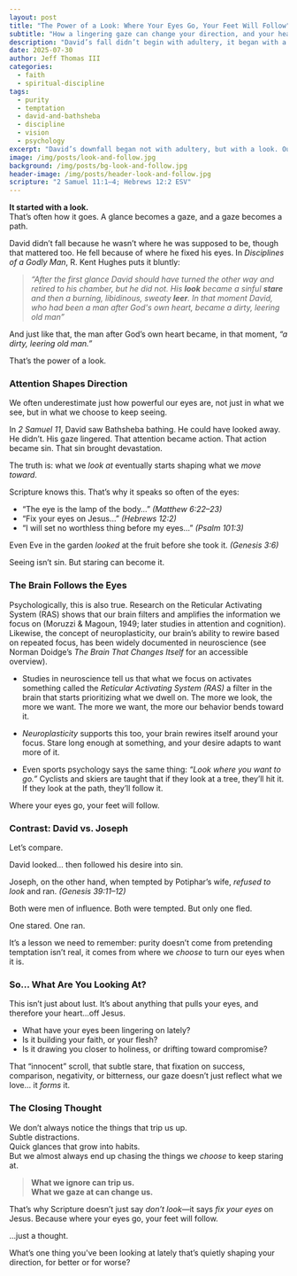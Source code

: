 ```yaml
---
layout: post
title: "The Power of a Look: Where Your Eyes Go, Your Feet Will Follow"
subtitle: "How a lingering gaze can change your direction, and your heart"
description: "David’s fall didn’t begin with adultery, it began with a look. This post explores the biblical and psychological truth that our gaze often determines our direction."
date: 2025-07-30
author: Jeff Thomas III
categories:
  - faith
  - spiritual-discipline
tags:
  - purity
  - temptation
  - david-and-bathsheba
  - discipline
  - vision
  - psychology
excerpt: "David’s downfall began not with adultery, but with a look. Our gaze shapes our steps, toward Christ or away from Him. Where are your eyes leading you?"
image: /img/posts/look-and-follow.jpg
background: /img/posts/bg-look-and-follow.jpg
header-image: /img/posts/header-look-and-follow.jpg
scripture: "2 Samuel 11:1–4; Hebrews 12:2 ESV"
---
```


**It started with a look.**  
That’s often how it goes. A glance becomes a gaze, and a gaze becomes a path.

David didn’t fall because he wasn’t where he was supposed to be, though that mattered too. He fell because of where he fixed his eyes. In *Disciplines of a Godly Man*, R. Kent Hughes puts it bluntly:  
> *“After the first glance David should have turned the other way and retired to his chamber, but he did not. His **look** became a sinful **stare** and then a burning, libidinous, sweaty **leer**. In that moment David, who had been a man after God's own heart, became a dirty, leering old man”*

And just like that, the man after God’s own heart became, in that moment, *“a dirty, leering old man.”*

That’s the power of a look.

### Attention Shapes Direction

We often underestimate just how powerful our eyes are, not just in what we see, but in what we choose to keep seeing.

In *2 Samuel 11*, David saw Bathsheba bathing. He could have looked away. He didn’t. His gaze lingered. That attention became action. That action became sin. That sin brought devastation.

The truth is: what we *look at* eventually starts shaping what we *move toward*.

Scripture knows this. That’s why it speaks so often of the eyes:

- “The eye is the lamp of the body…” *(Matthew 6:22–23)*
- “Fix your eyes on Jesus…” *(Hebrews 12:2)*
- “I will set no worthless thing before my eyes…” *(Psalm 101:3)*

Even Eve in the garden *looked* at the fruit before she took it. *(Genesis 3:6)*

Seeing isn’t sin. But staring can become it.

### The Brain Follows the Eyes

Psychologically, this is also true. Research on the Reticular Activating System (RAS) shows that our brain filters and amplifies the information we focus on (Moruzzi & Magoun, 1949; later studies in attention and cognition). Likewise, the concept of neuroplasticity, our brain’s ability to rewire based on repeated focus, has been widely documented in neuroscience (see Norman Doidge’s *The Brain That Changes Itself* for an accessible overview).

- Studies in neuroscience tell us that what we focus on activates something called the *Reticular Activating System (RAS)* a filter in the brain that starts prioritizing what we dwell on. The more we look, the more we want. The more we want, the more our behavior bends toward it.

- *Neuroplasticity* supports this too, your brain rewires itself around your focus. Stare long enough at something, and your desire adapts to want more of it.

- Even sports psychology says the same thing: *“Look where you want to go.”* Cyclists and skiers are taught that if they look at a tree, they’ll hit it. If they look at the path, they’ll follow it.

Where your eyes go, your feet will follow.

### Contrast: David vs. Joseph

Let’s compare.

David looked… then followed his desire into sin.

Joseph, on the other hand, when tempted by Potiphar’s wife, *refused to look* and ran. *(Genesis 39:11–12)*

Both were men of influence. Both were tempted. But only one fled.

One stared. One ran.

It’s a lesson we need to remember: purity doesn’t come from pretending temptation isn’t real, it comes from where we *choose* to turn our eyes when it is.

### So… What Are You Looking At?

This isn’t just about lust. It’s about anything that pulls your eyes, and therefore your heart...off Jesus.

- What have your eyes been lingering on lately?
- Is it building your faith, or your flesh?
- Is it drawing you closer to holiness, or drifting toward compromise?

That “innocent” scroll, that subtle stare, that fixation on success, comparison, negativity, or bitterness, our gaze doesn’t just reflect what we love… it *forms* it.

### The Closing Thought

We don’t always notice the things that trip us up.  
Subtle distractions.  
Quick glances that grow into habits.  
But we almost always end up chasing the things we *choose* to keep staring at.

> **What we ignore can trip us.**  
> **What we gaze at can change us.**

That’s why Scripture doesn’t just say *don’t look*—it says *fix your eyes* on Jesus. Because where your eyes go, your feet will follow.

…just a thought.

What’s one thing you've been looking at lately that’s quietly shaping your direction, for better or for worse?

<!--stackedit_data:
eyJoaXN0b3J5IjpbLTE0NDQwMTQ1ODBdfQ==
-->